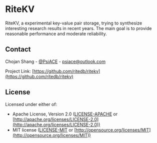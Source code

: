 # RiteKV

RiteKV, a experimental key-value pair storage, trying to synthesize interesting research results in recent years.
The main goal is to provide reasonable performance and moderate reliability.

## Contact

Chojan Shang - [@PsiACE](https://github.com/psiace) - <psiace@outlook.com>

Project Link: [https://github.com/ritedb/ritekv](https://github.com/ritedb/ritekv)

## License

Licensed under either of:

- Apache License, Version 2.0 ([LICENSE-APACHE](./LICENSE-APACHE) or [http://apache.org/licenses/LICENSE-2.0](http://apache.org/licenses/LICENSE-2.0))
- MIT license ([LICENSE-MIT](./LICENSE-MIT) or [http://opensource.org/licenses/MIT](http://opensource.org/licenses/MIT))
